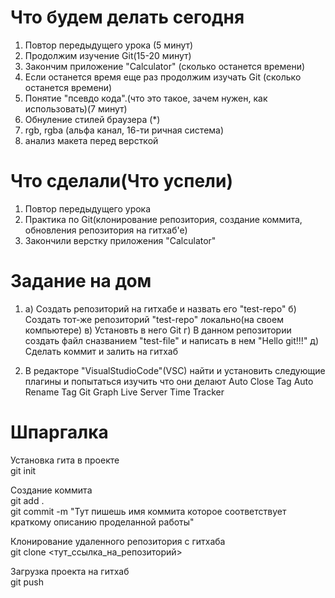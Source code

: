 # Что будем делать сегодня
1) Повтор передыдущего урока (5 минут)
2) Продолжим изучение Git(15-20 минут)
3) Закончим приложение "Calculator" (сколько останется времени)
4) Если останется время еще раз продолжим изучать Git (сколько останется времени)
5) Понятие "псевдо кода".(что это такое, зачем нужен, как использовать)(7 минут)
6) Обнуление стилей браузера (*)
7) rgb, rgba (альфа канал, 16-ти ричная система)
8) анализ макета перед версткой

# Что сделали(Что успели)
1) Повтор передыдущего урока
2) Практика по Git(клонирование репозитория, создание коммита, обновления репозитория на гитхаб'е)
3) Закончили верстку приложения "Calculator"

# Задание на дом
1) а) Cоздать репозиторий на гитхабе и назвать его "test-repo"
   б) Создать тот-же репозиторий "test-repo" локально(на своем компьютере)
   в) Установть в него Git
   г) В данном репозитории создать файл сназванием "test-file" и написать в нем "Hello git!!!"
   д) Сделать коммит и залить на гитхаб
  
2) В редакторе "VisualStudioCode"(VSC) найти и установить следующие плагины и попытаться изучить что они делают
   Auto Close Tag
   Auto Rename Tag
   Git Graph
   Live Server
   Time Tracker
   
# Шпаргалка
  Установка гита в проекте</br>
    git init </br>
  
  Создание коммита</br>
    git add .</br>
    git commit -m "Тут пишешь имя коммита которое соответствует краткому описанию проделанной работы"</br>
    
  Клонирование удаленного репозитория с гитхаба</br>
    git clone <тут_ссылка_на_репозиторий></br>
    
  Загрузка проекта на гитхаб</br>
    git push </br>
    
    
